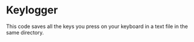 # Keylogger
This code saves all the keys you press on your keyboard in a text file in the same directory.
